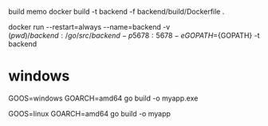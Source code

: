 build memo
docker build -t backend -f backend/build/Dockerfile .

docker run --restart=always --name=backend -v $(pwd)/backend:/go/src/backend -p 5678:5678 -e GOPATH=${GOPATH} -t backend




# windows
GOOS=windows GOARCH=amd64 go build -o myapp.exe


GOOS=linux GOARCH=amd64 go build -o myapp
